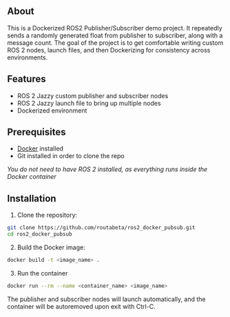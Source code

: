 ## About
This is a Dockerized ROS2 Publisher/Subscriber demo project. It repeatedly sends a randomly generated float from publisher to subscriber, along with a message count. The goal of the project is to get comfortable writing custom ROS 2 nodes, launch files, and then Dockerizing for consistency across environments.  

## Features
- ROS 2 Jazzy custom publisher and subscriber nodes
- ROS 2 Jazzy launch file to bring up multiple nodes
- Dockerized environment  

## Prerequisites
- [Docker](https://www.docker.com/) installed
- Git installed in order to clone the repo  

*You do not need to have ROS 2 installed, as everything runs inside the Docker container*  

## Installation
1. Clone the repository:
```bash
git clone https://github.com/routabeta/ros2_docker_pubsub.git
cd ros2_docker_pubsub
```
2. Build the Docker image:
```bash
docker build -t <image_name> .
```
3. Run the container
```bash
docker run --rm --name <container_name> <image_name>
```
The publisher and subscriber nodes will launch automatically, and the container will be autoremoved upon exit with Ctrl-C.
